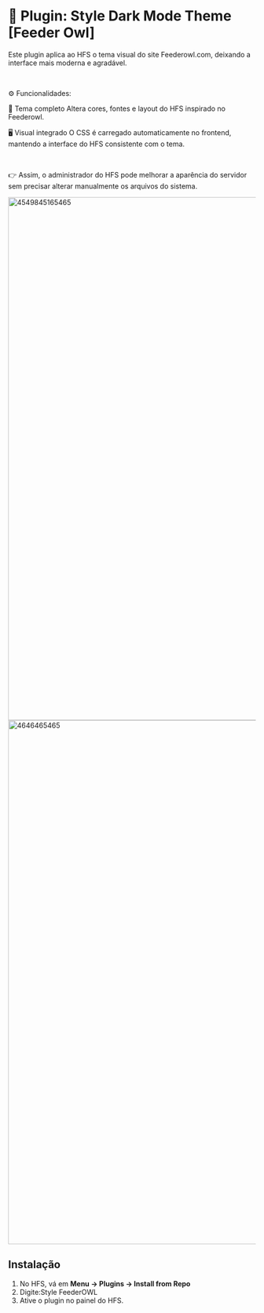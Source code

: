 # 📌 Plugin: Style Dark Mode Theme [Feeder Owl]

Este plugin aplica ao HFS o tema visual do site Feederowl.com, deixando a interface mais moderna e agradável.

 

⚙️ Funcionalidades:

🎨 Tema completo
Altera cores, fontes e layout do HFS inspirado no Feederowl.

🖥️ Visual integrado
O CSS é carregado automaticamente no frontend, mantendo a interface do HFS consistente com o tema.

 

👉 Assim, o administrador do HFS pode melhorar a aparência do servidor sem precisar alterar manualmente os arquivos do sistema.

<img width="1919" height="1065" alt="4549845165465" src="https://github.com/user-attachments/assets/5e6ea1e8-8dc5-4040-9fbb-38fbffbe7ae5" />

<img width="1919" height="1067" alt="4646465465" src="https://github.com/user-attachments/assets/50e1358e-176e-447d-9b37-8c32a25ecd63" />


## Instalação
1. No HFS, vá em **Menu → Plugins → Install from Repo**
2. Digite:Style FeederOWL
3. Ative o plugin no painel do HFS.
